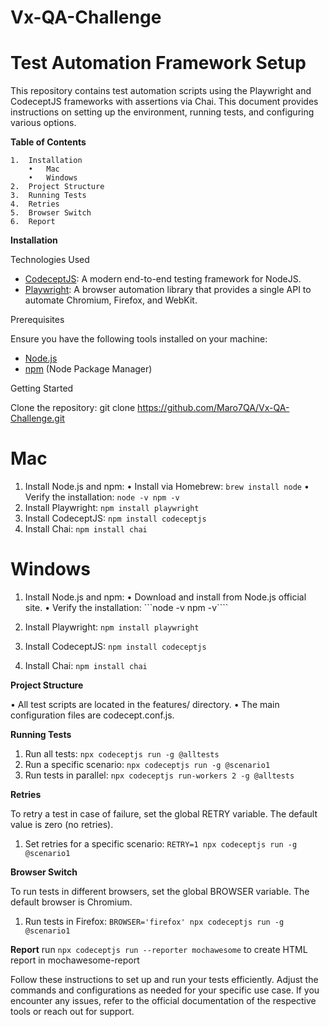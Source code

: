# Vx-QA-Challenge

# Test Automation Framework Setup

This repository contains test automation scripts using the Playwright and CodeceptJS frameworks with assertions via Chai. This document provides instructions on setting up the environment, running tests, and configuring various options.

**Table of Contents**

	1.	Installation
	    •	Mac
	    •	Windows
	2.	Project Structure
	3.	Running Tests
	4.	Retries
	5.	Browser Switch
	6.	Report

**Installation**

Technologies Used

- [CodeceptJS](https://codecept.io/): A modern end-to-end testing framework for NodeJS.
- [Playwright](https://playwright.dev/): A browser automation library that provides a single API to automate Chromium, Firefox, and WebKit.

Prerequisites

Ensure you have the following tools installed on your machine:

- [Node.js](https://nodejs.org/)
- [npm](https://www.npmjs.com/) (Node Package Manager)

Getting Started

Clone the repository: git clone https://github.com/Maro7QA/Vx-QA-Challenge.git

# Mac

1.  Install Node.js and npm:
        •	Install via Homebrew:
            ```brew install node```
        •	Verify the installation:
            ```
            node -v
            npm -v
            ```
2.	Install Playwright:
            ```npm install playwright```
3.	Install CodeceptJS:
            ```npm install codeceptjs```
4.	Install Chai:
            ```npm install chai```

# Windows

1.	Install Node.js and npm:
	    •	Download and install from Node.js official site.
	    •	Verify the installation:
            ```node -v
            npm -v````

2.	Install Playwright:
        ```npm install playwright```

3.	Install CodeceptJS:
        ```npm install codeceptjs```

4.	Install Chai:
        ```npm install chai```


**Project Structure**

•	All test scripts are located in the features/ directory.
•	The main configuration files are codecept.conf.js.

**Running Tests**

1.	Run all tests:
    ```npx codeceptjs run -g @alltests```
2.	Run a specific scenario:
    ``npx codeceptjs run -g @scenario1``
3. Run tests in parallel:
    ``npx codeceptjs run-workers 2 -g @alltests``

**Retries**

To retry a test in case of failure, set the global RETRY variable. The default value is zero (no retries).

1.	Set retries for a specific scenario:
    ``RETRY=1 npx codeceptjs run -g @scenario1``

**Browser Switch**

To run tests in different browsers, set the global BROWSER variable. The default browser is Chromium.

1.	Run tests in Firefox:
    ``BROWSER='firefox' npx codeceptjs run -g @scenario1``

**Report**
    run ``npx codeceptjs run --reporter mochawesome``  to create HTML report in mochawesome-report

Follow these instructions to set up and run your tests efficiently. Adjust the commands and configurations as needed for your specific use case. If you encounter any issues, refer to the official documentation of the respective tools or reach out for support.